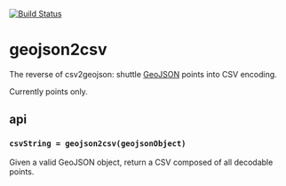 [![Build Status](https://travis-ci.org/mapbox/geojson2dsv.png)](https://travis-ci.org/mapbox/geojson2dsv)

# geojson2csv

The reverse of csv2geojson: shuttle [GeoJSON](http://geojson.org/) points into
CSV encoding.

Currently points only.

## api

### `csvString = geojson2csv(geojsonObject)`

Given a valid GeoJSON object, return a CSV composed of all decodable points.
